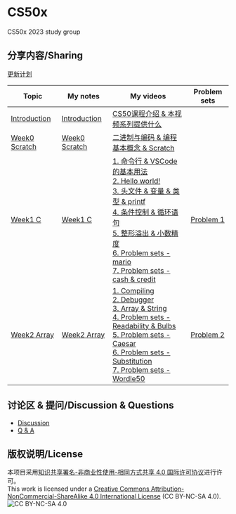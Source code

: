 # CS50x

CS50x 2023 study group

## 分享内容/Sharing

[更新计划](https://github.com/users/Xilesun/projects/2)

| Topic                                                     | My notes                                | My videos                                                                                                                                                                                                                                                                                                                                                                                                                                                                                                                                                         | Problem sets                    |
| --------------------------------------------------------- | --------------------------------------- | ----------------------------------------------------------------------------------------------------------------------------------------------------------------------------------------------------------------------------------------------------------------------------------------------------------------------------------------------------------------------------------------------------------------------------------------------------------------------------------------------------------------------------------------------------------------- | ------------------------------- |
| [Introduction](https://cs50.harvard.edu/x/2023/)          | [Introduction](./notes/introduction.md) | [CS50课程介绍 & 本视频系列提供什么](https://www.bilibili.com/video/BV18k4y1K7fQ/)                                                                                                                                                                                                                                                                                                                                                                                                                                                                                 |                                 |
| [Week0 Scratch](https://cs50.harvard.edu/x/2023/weeks/0/) | [Week0 Scratch](./notes/week0.md)       | [二进制与编码 & 编程基本概念 & Scratch](https://www.bilibili.com/video/BV1x94y1B7qa/)                                                                                                                                                                                                                                                                                                                                                                                                                                                                             |                                 |
| [Week1 C](https://cs50.harvard.edu/x/2023/weeks/1/)       | [Week1 C](./notes/week1.md)             | [1. 命令行 & VSCode的基本用法](https://www.bilibili.com/video/BV1fk4y1G7BX/)<br />[2. Hello world!](https://www.bilibili.com/video/BV1qp4y157FX/)<br />[3. 头文件 & 变量 & 类型 & printf](https://www.bilibili.com/video/BV1Lj41197eZ/)<br />[4. 条件控制 & 循环语句](https://www.bilibili.com/video/BV12V4y1v7EQ/)<br />[5. 整形溢出 & 小数精度](https://www.bilibili.com/video/BV1Cu4y117zx/)<br />[6. Problem sets - mario](https://www.bilibili.com/video/BV1Cr4y1R7wd/)<br />[7. Problem sets - cash & credit](https://www.bilibili.com/video/BV1iN411q7Pk/) | [Problem 1](./code/probs/prob1) |
| [Week2 Array](https://cs50.harvard.edu/x/2023/weeks/2/)   | [Week2 Array](./notes/week2.md)         | [1. Compiling](https://www.bilibili.com/video/BV1Nu411c7WB/)<br />[2. Debugger](https://www.bilibili.com/video/BV1BF411m7Wc/)<br />[3. Array & String](https://www.bilibili.com/video/BV1PB4y1o7Ey/)<br />[4. Problem sets - Readability & Bulbs](https://www.bilibili.com/video/BV1uM41197Zz/)<br />[5. Problem sets - Caesar](https://www.bilibili.com/video/BV1uM41197Zz/)<br />[6. Problem sets - Substitution](https://www.bilibili.com/video/BV1xG411D7uV/)<br />[7. Problem sets - Wordle50](https://www.bilibili.com/video/BV1xc411q7Kg/)                 | [Problem 2](./code/probs/prob2) |

## 讨论区 & 提问/Discussion & Questions

- [Discussion](https://github.com/Xilesun/CS50x/discussions)
- [Q & A](https://github.com/Xilesun/CS50x/discussions/categories/q-a)

## 版权说明/License

本项目采用[知识共享署名-非商业性使用-相同方式共享 4.0 国际许可协议](https://creativecommons.org/licenses/by-nc-sa/4.0/)进行许可。  
This work is licensed under a [Creative Commons Attribution-NonCommercial-ShareAlike 4.0 International License](https://creativecommons.org/licenses/by-nc-sa/4.0/) (CC BY-NC-SA 4.0).  
![CC BY-NC-SA 4.0](https://i.creativecommons.org/l/by-nc-sa/4.0/88x31.png)
